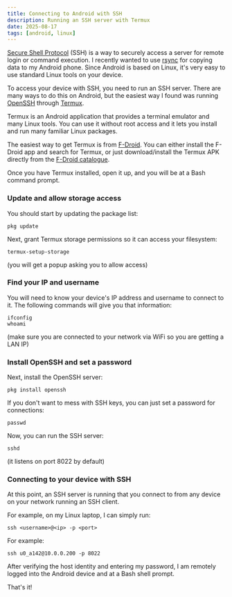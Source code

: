 ```yaml
---
title: Connecting to Android with SSH
description: Running an SSH server with Termux
date: 2025-08-17
tags: [android, linux]
---
```


[Secure Shell Protocol](https://wikipedia.org/wiki/Secure_Shell) (SSH) is a
way to securely access a server for remote login or command execution. I
recently wanted to use [rsync](https://rsync.samba.org) for copying data to my
Android phone. Since Android is based on Linux, it's very easy to use standard
Linux tools on your device.

To access your device with SSH, you need to run an SSH server. There are many
ways to do this on Android, but the easiest way I found was running
[OpenSSH](https://www.openssh.com) through [Termux](https://termux.dev).

Termux is an Android application that provides a terminal emulator and many
Linux tools. You can use it without root access and it lets you install and
run many familiar Linux packages.

The easiest way to get Termux is from [F-Droid](https://f-droid.org). You can
either install the F-Droid app and search for Termux, or just download/install
the Termux APK directly from the
[F-Droid catalogue](https://f-droid.org/en/packages/com.termux).

Once you have Termux installed, open it up, and you will be at a Bash command
prompt.

### Update and allow storage access

You should start by updating the package list:

```console
pkg update
```

Next, grant Termux storage permissions so it can access your filesystem:

```console
termux-setup-storage
```

(you will get a popup asking you to allow access)

### Find your IP and username

You will need to know your device's IP address and username to connect to it.
The following commands will give you that information:

```console
ifconfig
whoami
```

(make sure you are connected to your network via WiFi so you are getting a
LAN IP)

### Install OpenSSH and set a password

Next, install the OpenSSH server:

```console
pkg install openssh
```

If you don't want to mess with SSH keys, you can just set a password for
connections:

```console
passwd
```

Now, you can run the SSH server:

```console
sshd
```

(it listens on port 8022 by default)

### Connecting to your device with SSH

At this point, an SSH server is running that you connect to from any device
on your network running an SSH client.

For example, on my Linux laptop, I can simply run:

```console
ssh <username>@<ip> -p <port>
```

For example:

```console
ssh u0_a142@10.0.0.200 -p 8022
```

After verifying the host identity and entering my password, I am remotely
logged into the Android device and at a Bash shell prompt.

That's it!

